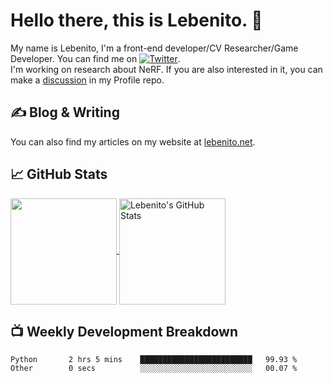# Hello there, this is Lebenito. 👋 

My name is Lebenito, I'm a front-end developer/CV Researcher/Game Developer. You can find me on [![Twitter][1.2]][1].  
I'm working on research about NeRF. If you are also interested in it, you can make a [discussion](https://github.com/Mcskiller/Mcskiller/discussions) in my Profile repo.

## &#x270d; Blog & Writing

You can also find my articles on my website at [lebenito.net](https://blogs.lebenito.net/).

## &#x1f4c8; GitHub Stats

<a href="https://github.com/Mcskiller/Mcskiller">
  <img align="center" height="170" src="https://github-readme-stats.vercel.app/api/top-langs/?username=Mcskiller&layout=compact&langs_count=10" />
</a>
<a href="https://github.com/Mcskiller/Mcskiller">
  <img align="center" height="170" src="https://github-readme-stats.vercel.app/api?username=Mcskiller&show_icons=true&theme=graywhite" alt="Lebenito's GitHub Stats" />
</a>

## 📺 Weekly Development Breakdown

<!--START_SECTION:waka-->

```text
Python       2 hrs 5 mins    █████████████████████████   99.93 %
Other        0 secs          ░░░░░░░░░░░░░░░░░░░░░░░░░   00.07 %
```

<!--END_SECTION:waka-->

<!-- links to social media icons -->

<!-- icons with padding -->

[1.1]: http://i.imgur.com/tXSoThF.png (twitter icon with padding)
[2.1]: http://i.imgur.com/0o48UoR.png (github icon with padding)

<!-- icons without padding -->

[1.2]: http://i.imgur.com/wWzX9uB.png (twitter icon without padding)
[2.2]: http://i.imgur.com/9I6NRUm.png (github icon without padding)


<!-- links to your social media accounts -->

[1]: https://twitter.com/Lebenito030
[2]: https://github.com/Mcskiller


<!-- Resources -->
<!-- Icons: https://simpleicons.org/ -->
<!-- GitHub Stats: https://github.com/anuraghazra/github-readme-stats -->
<!-- Emojis: https://emojipedia.org/emoji/ -->
<!-- HTML Emojis: https://www.fileformat.info/index.htm -->
<!-- Shields: https://shields.io/ -->
<!-- Awesome GitHub Profile README: https://github.com/abhisheknaiidu/awesome-github-profile-readme -->
